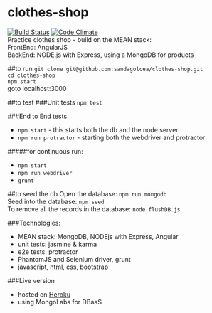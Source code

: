 # clothes-shop
[![Build Status](https://travis-ci.org/sandagolcea/clothes-shop.svg?branch=master)](https://travis-ci.org/sandagolcea/clothes-shop) 
[![Code Climate](https://codeclimate.com/github/sandagolcea/clothes-shop/badges/gpa.svg)](https://codeclimate.com/github/sandagolcea/clothes-shop)  
Practice clothes shop - build on the MEAN stack:  
FrontEnd: AngularJS  
BackEnd: NODE.js with Express, using a MongoDB for products  

##to run
`git clone git@github.com:sandagolcea/clothes-shop.git`   
`cd clothes-shop`  
`npm start`  
goto localhost:3000  

##to test
###Unit tests
`npm test`  

###End to End tests
- `npm start` - this starts both the db and the node server
- `npm run protractor` - starting both the webdriver and protractor  

#####for continuous run:
- `npm start`  
- `npm run webdriver`
- `grunt`  


##to seed the db
Open the database: `npm run mongodb`  
Seed into the database: `npm seed`  
To remove all the records in the database:
`node flushDB.js`  

###Technologies:
- MEAN stack: MongoDB, NODEjs with Express, Angular
- unit tests: jasmine & karma
- e2e tests: protractor
- PhantomJS and Selenium driver, grunt
- javascript, html, css, bootstrap

###Live version
- hosted on [Heroku](https://clothes-shop.herokuapp.com)
- using MongoLabs for DBaaS
